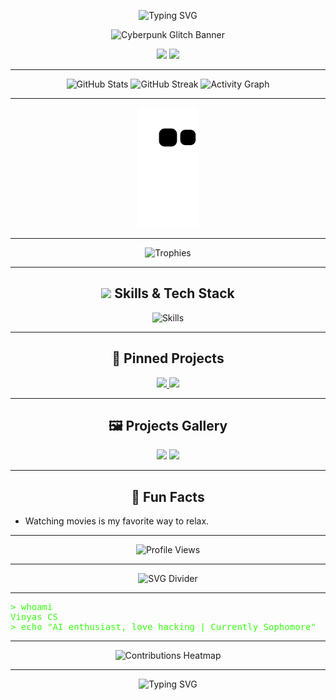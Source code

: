<!-- Hacker Matrix Marquee -->
<p align="center">
  <img src="https://readme-typing-svg.demolab.com?font=Fira+Code&pause=1000&color=39FF14&center=true&vCenter=true&width=900&lines=Welcome+to+the+Matrix...;I+am+Vinyas+CS;AI+enthusiast%2C+love+hacking+%7C+Currently+Sophomore" alt="Typing SVG" />
</p>

<!-- Hero Banner (Cyberpunk/Matrix Vibe) -->
<p align="center">
  <img src="https://media2.giphy.com/media/v1.Y2lkPTc5MGI3NjExZzBjZW1xNGJiejFvdHpuaDlodmIxMzV0c3RkMTl6Z2xqaXV5MWVjeSZlcD12MV9pbnRlcm5hbF9naWZfYnlfaWQmY3Q9Zw/WoD6JZnwap6s8/giphy.gif" alt="Cyberpunk Glitch Banner" width="100%" height="200px" />
</p>





<!-- Interactive Badges -->
<p align="center">
  <a href="https://leetcode.com/u/Vinyas_cs"><img src="https://img.shields.io/badge/LeetCode-0A0A0A?style=for-the-badge&logo=leetcode&logoColor=39FF14" /></a>
  <a href="https://linkedin.com/in/vinyas-cs-011a11305"><img src="https://img.shields.io/badge/LinkedIn-0A0A0A?style=for-the-badge&logo=linkedin&logoColor=39FF14" /></a>
</p>

---

<!-- Animated GitHub Stats & Contribution Graphs -->
<p align="center">
  <img src="https://github-readme-stats.vercel.app/api?username=VinyasCS-007&show_icons=true&theme=radical&icon_color=39FF14&title_color=39FF14&text_color=39FF14&bg_color=0d1117" alt="GitHub Stats" />
  <img src="https://github-readme-streak-stats.herokuapp.com/?user=VinyasCS-007&theme=radical&background=0d1117&ring=39FF14&fire=39FF14&currStreakLabel=39FF14" alt="GitHub Streak" />
  <img src="https://github-readme-activity-graph.vercel.app/graph?username=VinyasCS-007&theme=react-dark&color=39FF14&line=39FF14&point=39FF14&area=true&hide_border=true" alt="Activity Graph" />
</p>

---

<!-- Snake GitHub Contributions -->
<p align="center">
  <img src="https://github.com/VinyasCS-007/VinyasCS-007/blob/output/github-contribution-grid-snake.svg" alt="Snake animation" />
</p>

---

<!-- Trophies (Glassmorphism/Neon) -->
<p align="center">
  <img src="https://github-profile-trophy.vercel.app/?username=VinyasCS-007&theme=matrix&no-frame=true&title=Followers,Stars,Commit,PR,Issues&column=5&margin-w=15&margin-h=15" alt="Trophies" />
</p>

---

<!-- Animated Skills Grid -->
<h2 align="center"><img src="https://img.icons8.com/fluency/48/000000/source-code.png"/> Skills & Tech Stack</h2>
<p align="center">
  <img src="https://skillicons.dev/icons?i=python,c,cpp,java,react,mysql,matlab,adobepremierepro,unity,html,css,javascript&theme=dark" alt="Skills" />
</p>

---

<!-- Pinned Repos (Holographic Cards) -->
<h2 align="center">🚀 Pinned Projects</h2>
<p align="center">
  <a href="https://github.com/VinyasCS-007/WeatherReportApp_Using_JAVA">
    <img src="https://github-readme-stats.vercel.app/api/pin/?username=VinyasCS-007&repo=WeatherReportApp_Using_JAVA&theme=radical&bg_color=0d1117&title_color=39FF14&text_color=39FF14" />
  </a>
  <a href="https://github.com/VinyasCS-007/Satellite">
    <img src="https://github-readme-stats.vercel.app/api/pin/?username=VinyasCS-007&repo=Satellite&theme=radical&bg_color=0d1117&title_color=39FF14&text_color=39FF14" />
  </a>
</p>

---

<!-- Projects Gallery -->
<h2 align="center">🖼️ Projects Gallery</h2>
<p align="center">
  <img src="https://github.com/VinyasCS-007/WeatherReportApp_Using_JAVA/raw/main/demo.gif" width="250" />
  <img src="https://github.com/VinyasCS-007/Satellite/raw/main/demo.gif" width="250" />
</p>

---

<!-- Fun Facts Section -->
<h2 align="center">🤖 Fun Facts</h2>
<ul>
  <li>Watching movies is my favorite way to relax.</li>
</ul>

---

<!-- Visitors Counter -->
<p align="center">
  <img src="https://komarev.com/ghpvc/?username=VinyasCS-007&style=flat-square&color=39FF14" alt="Profile Views" />
</p>

---

<!-- Custom SVG Divider -->
<p align="center">
  <img src="https://raw.githubusercontent.com/Ashutosh00710/github-readme-activity-graph/master/svg/lines/line-graph-neon.svg" alt="SVG Divider" />
</p>

---

<!-- Terminal Style About Me -->
<pre>
<span style="color:#39FF14;">&gt; whoami</span>
<span style="color:#39FF14;">Vinyas CS</span>
<span style="color:#39FF14;">&gt; echo "AI enthusiast, love hacking | Currently Sophomore"</span>
</pre>

---

<!-- Contributions Heatmap -->
<p align="center">
  <img src="https://github.com/VinyasCS-007/github-profile-views-counter/blob/master/svg/heatmap.svg" alt="Contributions Heatmap" />
</p>

---

<!-- Footer -->
<p align="center">
  <img src="https://readme-typing-svg.demolab.com?font=Fira+Code&pause=1000&color=39FF14&center=true&vCenter=true&width=900&lines=System+Ready...;Welcome+to+the+Future+of+Code" alt="Typing SVG" />
</p>
